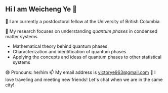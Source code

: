 ## Hi I am Weicheng Ye 👋

🔭 I am currently a postdoctoral fellow at the University of British Columbia

👀 My research focuses on understanding *quantum phases* in condensed matter systems
- Mathematical theory behind quantum phases
- Characterization and identification of quantum phases
- Applying the concepts and ideas of quantum phases to other statistical systems

😄 Pronouns: he/him
📫 My email address is victorye963@gmail.com
💬 I love traveling and meeting new friends! Let's chat when we are in the same city!

<!--
**Weicheng-Ye/Weicheng-Ye** is a ✨ _special_ ✨ repository because its `README.md` (this file) appears on your GitHub profile.

Here are some ideas to get you started:

- 🔭 I’m currently working on ...
- 🌱 I’m currently learning ...
- 👯 I’m looking to collaborate on ...
- 🤔 I’m looking for help with ...
- 💬 Ask me about ...
- 📫 How to reach me: ...
- 😄 Pronouns: ...
- ⚡ Fun fact: ...
-->
